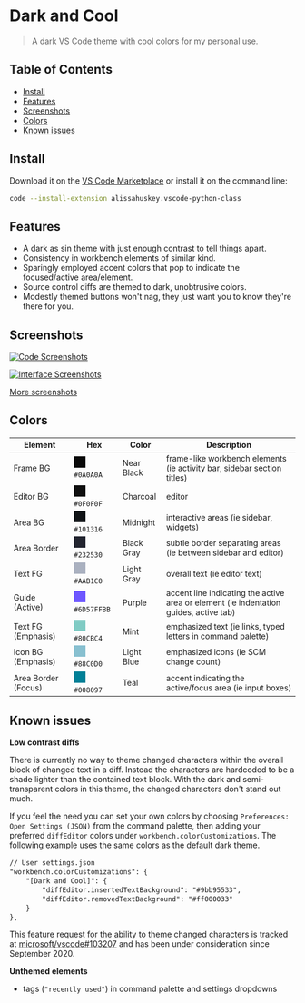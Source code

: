 Dark and Cool
=============

> A dark VS Code theme with cool colors for my personal use.


Table of Contents
-----------------

* [Install](#install)
* [Features](#features)
* [Screenshots](#screenshots)
* [Colors](#colors)
* [Known issues](#known-issues)


Install
-------

Download it on the [VS Code Marketplace][download] or install it on the command line:

```bash
code --install-extension alissahuskey.vscode-python-class
```

Features
--------

* A dark as sin theme with just enough contrast to tell things apart.
* Consistency in workbench elements of similar kind.
* Sparingly employed accent colors that pop to indicate the focused/active
  area/element.
* Source control diffs are themed to dark, unobtrusive colors.
* Modestly themed buttons won't nag, they just want you to know they're there for you.


Screenshots
-----------

[![Code Screenshots](screenshots/code-code-samples.png)](docs/screenshots.md)

[![Interface Screenshots](screenshots/interface-interface.png)](docs/screenshots.md)

[More screenshots](docs/screenshots.md)


Colors
------

| Element             | Hex                        | Color      | Description                                                                           |
|---------------------|----------------------------|------------|---------------------------------------------------------------------------------------|
| Frame BG            | ![#0A0A0A][] `#0A0A0A`     | Near Black | frame-like workbench elements (ie activity bar, sidebar section titles)               |
| Editor BG           | ![#0F0F0F][] `#0F0F0F`     | Charcoal   | editor                                                                                |
| Area BG             | ![#101316][] `#101316`     | Midnight   | interactive areas (ie sidebar, widgets)                                               |
| Area Border         | ![#232530][] `#232530`     | Black Gray | subtle border separating areas (ie between sidebar and editor)                        |
| Text FG             | ![#AAB1C0][] `#AAB1C0`     | Light Gray | overall text (ie editor text)                                                         |
| Guide (Active)      | ![#6D57FFBB][] `#6D57FFBB` | Purple     | accent line indicating the active area or element (ie indentation guides, active tab) |
| Text FG (Emphasis)  | ![#80CBC4][] `#80CBC4`     | Mint       | emphasized text (ie links, typed letters in command palette)                          |
| Icon BG (Emphasis)  | ![#88C0D0][] `#88C0D0`     | Light Blue | emphasized icons (ie SCM change count)                                                |
| Area Border (Focus) | ![#008097][] `#008097`     | Teal       | accent indicating the active/focus area (ie input boxes)                              |

[#0A0A0A]: screenshots/swatches/0A0A0A.png
[#0F0F0F]: screenshots/swatches/0F0F0F.png
[#101316]: screenshots/swatches/101316.png
[#232530]: screenshots/swatches/232530.png
[#AAB1C0]: screenshots/swatches/AAB1C0.png
[#6D57FFBB]: screenshots/swatches/6D57FFBB.png
[#80CBC4]: screenshots/swatches/80CBC4.png
[#88C0D0]: screenshots/swatches/88C0D0.png
[#008097]: screenshots/swatches/008097.png

Known issues
------------

**Low contrast diffs**

There is currently no way to theme changed characters within the overall
block of changed text in a diff. Instead the characters are hardcoded to be a
shade lighter than the contained text block. With the dark and
semi-transparent colors in this theme, the changed characters don't stand out
much.

If you feel the need you can set your own colors by choosing `Preferences:
Open Settings (JSON)` from the command palette, then adding your preferred `diffEditor` colors under `workbench.colorCustomizations`. The following example uses
the same colors as the default dark theme.

```jsonc
// User settings.json
"workbench.colorCustomizations": {
	"[Dark and Cool]": {
		"diffEditor.insertedTextBackground": "#9bb95533",
		"diffEditor.removedTextBackground": "#ff000033"
	}
},
```

This feature request for the ability to theme changed characters is tracked at
[microsoft/vscode#103207][vscode#103207] and has been under consideration since
September 2020.

**Unthemed elements**
- tags (`"recently used"`) in command palette and settings dropdowns


[download]: http://marketplace.visualstudio.com/items?itemName=alissahuskey.dark-cool-color-theme
[vscode#103207]: https://github.com/microsoft/vscode/issues/103207
